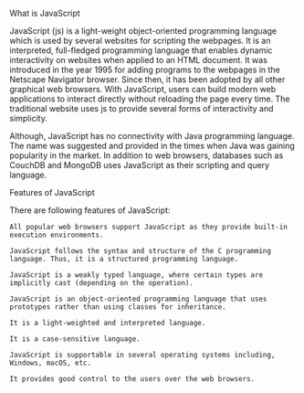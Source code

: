 What is JavaScript

JavaScript (js) is a light-weight object-oriented programming language which is used by several websites for scripting the webpages. It is an interpreted, full-fledged programming language that enables dynamic interactivity on websites when applied to an HTML document. It was introduced in the year 1995 for adding programs to the webpages in the Netscape Navigator browser. Since then, it has been adopted by all other graphical web browsers. With JavaScript, users can build modern web applications to interact directly without reloading the page every time. The traditional website uses js to provide several forms of interactivity and simplicity.

Although, JavaScript has no connectivity with Java programming language. The name was suggested and provided in the times when Java was gaining popularity in the market. In addition to web browsers, databases such as CouchDB and MongoDB uses JavaScript as their scripting and query language.

Features of JavaScript

There are following features of JavaScript:

    All popular web browsers support JavaScript as they provide built-in execution environments.

    JavaScript follows the syntax and structure of the C programming language. Thus, it is a structured programming language.

    JavaScript is a weakly typed language, where certain types are implicitly cast (depending on the operation).

    JavaScript is an object-oriented programming language that uses prototypes rather than using classes for inheritance.

    It is a light-weighted and interpreted language.

    It is a case-sensitive language.

    JavaScript is supportable in several operating systems including, Windows, macOS, etc.

    It provides good control to the users over the web browsers.
